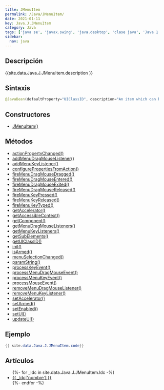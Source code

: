 ```yaml
---
title: JMenuItem
permalink: /Java/JMenuItem/
date: 2021-01-11
key: Java.J.JMenuItem
category: Java
tags: ['java se', 'javax.swing', 'java.desktop', 'clase java', 'Java 1.2']
sidebar: 
  nav: java
---
```


## Descripción
{{site.data.Java.J.JMenuItem.description }}

## Sintaxis
~~~java
@JavaBean(defaultProperty="UIClassID", description="An item which can be selected in a menu.") public class JMenuItem extends AbstractButton implements Accessible, MenuElement
~~~

## Constructores
* [JMenuItem()](/Java/JMenuItem/JMenuItem/)

## Métodos
* [actionPropertyChanged()](/Java/JMenuItem/actionPropertyChanged)
* [addMenuDragMouseListener()](/Java/JMenuItem/addMenuDragMouseListener)
* [addMenuKeyListener()](/Java/JMenuItem/addMenuKeyListener)
* [configurePropertiesFromAction()](/Java/JMenuItem/configurePropertiesFromAction)
* [fireMenuDragMouseDragged()](/Java/JMenuItem/fireMenuDragMouseDragged)
* [fireMenuDragMouseEntered()](/Java/JMenuItem/fireMenuDragMouseEntered)
* [fireMenuDragMouseExited()](/Java/JMenuItem/fireMenuDragMouseExited)
* [fireMenuDragMouseReleased()](/Java/JMenuItem/fireMenuDragMouseReleased)
* [fireMenuKeyPressed()](/Java/JMenuItem/fireMenuKeyPressed)
* [fireMenuKeyReleased()](/Java/JMenuItem/fireMenuKeyReleased)
* [fireMenuKeyTyped()](/Java/JMenuItem/fireMenuKeyTyped)
* [getAccelerator()](/Java/JMenuItem/getAccelerator)
* [getAccessibleContext()](/Java/JMenuItem/getAccessibleContext)
* [getComponent()](/Java/JMenuItem/getComponent)
* [getMenuDragMouseListeners()](/Java/JMenuItem/getMenuDragMouseListeners)
* [getMenuKeyListeners()](/Java/JMenuItem/getMenuKeyListeners)
* [getSubElements()](/Java/JMenuItem/getSubElements)
* [getUIClassID()](/Java/JMenuItem/getUIClassID)
* [init()](/Java/JMenuItem/init)
* [isArmed()](/Java/JMenuItem/isArmed)
* [menuSelectionChanged()](/Java/JMenuItem/menuSelectionChanged)
* [paramString()](/Java/JMenuItem/paramString)
* [processKeyEvent()](/Java/JMenuItem/processKeyEvent)
* [processMenuDragMouseEvent()](/Java/JMenuItem/processMenuDragMouseEvent)
* [processMenuKeyEvent()](/Java/JMenuItem/processMenuKeyEvent)
* [processMouseEvent()](/Java/JMenuItem/processMouseEvent)
* [removeMenuDragMouseListener()](/Java/JMenuItem/removeMenuDragMouseListener)
* [removeMenuKeyListener()](/Java/JMenuItem/removeMenuKeyListener)
* [setAccelerator()](/Java/JMenuItem/setAccelerator)
* [setArmed()](/Java/JMenuItem/setArmed)
* [setEnabled()](/Java/JMenuItem/setEnabled)
* [setUI()](/Java/JMenuItem/setUI)
* [updateUI()](/Java/JMenuItem/updateUI)

## Ejemplo
~~~java
{{ site.data.Java.J.JMenuItem.code}}
~~~

## Artículos
<ul>
{%- for _ldc in site.data.Java.J.JMenuItem.ldc -%}
   <li>
       <a href="{{_ldc['url'] }}">{{ _ldc['nombre'] }}</a>
   </li>
{%- endfor -%}
</ul>
